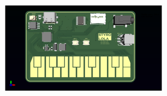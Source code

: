 
![](https://github.com/Flynsky/Midiplayer_RP2040/blob/main/Hardware/V1/3D_Model/Credit_card_Midi_piano.png)
